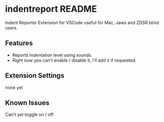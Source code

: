 # indentreport README

Indent Reporter Extension for VSCode useful for Mac, Jaws and ZDSR blind users.

## Features

- Reports indentation level using sounds.
- Right now you can't enable / disable it, I'll add it if requested.

## Extension Settings

none yet

## Known Issues

Can't yet toggle on / off

